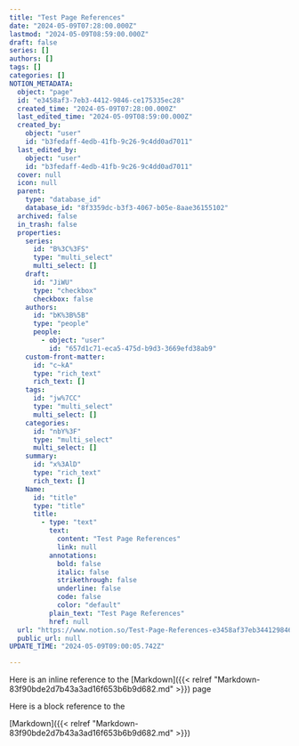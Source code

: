 ```yaml
---
title: "Test Page References"
date: "2024-05-09T07:28:00.000Z"
lastmod: "2024-05-09T08:59:00.000Z"
draft: false
series: []
authors: []
tags: []
categories: []
NOTION_METADATA:
  object: "page"
  id: "e3458af3-7eb3-4412-9846-ce175335ec28"
  created_time: "2024-05-09T07:28:00.000Z"
  last_edited_time: "2024-05-09T08:59:00.000Z"
  created_by:
    object: "user"
    id: "b3fedaff-4edb-41fb-9c26-9c4dd0ad7011"
  last_edited_by:
    object: "user"
    id: "b3fedaff-4edb-41fb-9c26-9c4dd0ad7011"
  cover: null
  icon: null
  parent:
    type: "database_id"
    database_id: "8f3359dc-b3f3-4067-b05e-8aae36155102"
  archived: false
  in_trash: false
  properties:
    series:
      id: "B%3C%3FS"
      type: "multi_select"
      multi_select: []
    draft:
      id: "JiWU"
      type: "checkbox"
      checkbox: false
    authors:
      id: "bK%3B%5B"
      type: "people"
      people:
        - object: "user"
          id: "657d1c71-eca5-475d-b9d3-3669efd38ab9"
    custom-front-matter:
      id: "c~kA"
      type: "rich_text"
      rich_text: []
    tags:
      id: "jw%7CC"
      type: "multi_select"
      multi_select: []
    categories:
      id: "nbY%3F"
      type: "multi_select"
      multi_select: []
    summary:
      id: "x%3AlD"
      type: "rich_text"
      rich_text: []
    Name:
      id: "title"
      type: "title"
      title:
        - type: "text"
          text:
            content: "Test Page References"
            link: null
          annotations:
            bold: false
            italic: false
            strikethrough: false
            underline: false
            code: false
            color: "default"
          plain_text: "Test Page References"
          href: null
  url: "https://www.notion.so/Test-Page-References-e3458af37eb344129846ce175335ec28"
  public_url: null
UPDATE_TIME: "2024-05-09T09:00:05.742Z"

---
```

<link rel="stylesheet" href="https://cdn.jsdelivr.net/npm/katex@0.16.2/dist/katex.min.css" integrity="sha384-bYdxxUwYipFNohQlHt0bjN/LCpueqWz13HufFEV1SUatKs1cm4L6fFgCi1jT643X" crossorigin="anonymous">


Here is an inline reference to the [Markdown]({{< relref "Markdown-83f90bde2d7b43a3ad16f653b6b9d682.md" >}}) page


Here is a block reference to the 


[Markdown]({{< relref "Markdown-83f90bde2d7b43a3ad16f653b6b9d682.md" >}})

